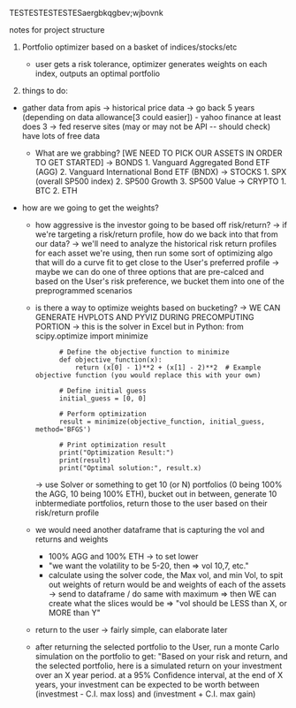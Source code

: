 TESTESTESTESTESaergbkqgbev;wjbovnk

notes for project structure
1. Portfolio optimizer based on a basket of indices/stocks/etc
    - user gets a risk tolerance, optimizer generates weights on each index, outputs an optimal portfolio

2. things to do:
- gather data from apis
        -> historical price data
        -> go back 5 years (depending on data allowance[3 could easier])
            - yahoo finance at least does 3
        -> fed reserve sites (may or may not be API -- should check) have lots of free data
    - What are we grabbing?
    [WE NEED TO PICK OUR ASSETS IN ORDER TO GET STARTED]
        -> BONDS
            1. Vanguard Aggregated Bond ETF (AGG)
            2. Vanguard International Bond ETF (BNDX)
        -> STOCKS
            1. SPX (overall SP500 index)
            2. SP500 Growth
            3. SP500 Value
        -> CRYPTO
            1. BTC
            2. ETH

- how are we going to get the weights?
    - how aggressive is the investor going to be based off risk/return?
        -> if we're targeting a risk/return profile, how do we back into that from our data?
        -> we'll need to analyze the historical risk return profiles for each asset we're using, then run some sort of optimizing algo that will do a curve fit to get close to the User's preferred profile
        -> maybe we can do one of three options that are pre-calced and based on the User's risk preference, we bucket them into one of the preprogrammed scenarios
    - is there a way to optimize weights based on bucketing? 
        -> WE CAN GENERATE HVPLOTS AND PYVIZ DURING PRECOMPUTING PORTION
        -> this is the solver in Excel but in Python: 
                from scipy.optimize import minimize

                # Define the objective function to minimize
                def objective_function(x):
                    return (x[0] - 1)**2 + (x[1] - 2)**2  # Example objective function (you would replace this with your own)

                # Define initial guess
                initial_guess = [0, 0]

                # Perform optimization
                result = minimize(objective_function, initial_guess, method='BFGS')

                # Print optimization result
                print("Optimization Result:")
                print(result)
                print("Optimal solution:", result.x)
        -> use Solver or something to get 10 (or N) portfolios (0 being 100% the AGG, 10 being 100% ETH), bucket out in between, generate 10 inbtermediate portfolios, return those to the user based on their risk/return profile
    
    - we would need another dataframe that is capturing the vol and returns and weights
        - 100% AGG and 100% ETH -> to set lower 
        - "we want the volatility to be 5-20, then => vol 10,7, etc."
        - calculate using the solver code, the Max vol, and min Vol, to spit out weights of return would be and weights of each of the assets -> send to dataframe / do same with maximum => then WE can create what the slices would be => "vol should be LESS than X, or MORE than Y"
    
    - return to the user -> fairly simple, can elaborate later

    - after returning the selected portfolio to the User, run a monte Carlo simulation on the portfolio to get: "Based on your risk and return, and the selected portfolio, here is a simulated return on your investment over an X year period. at a 95% Confidence interval, at the end of X years, your investment can be expected to be worth between (investmest - C.I. max loss) and (investment + C.I. max gain)

